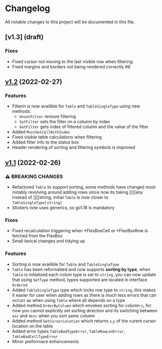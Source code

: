 # Changelog

All notable changes to this project will be documented in this file.

## [v1.3] (draft)
### Fixes
* Fixed cursor not moving to the last visible row when filtering
* Fixed margins and borders not being rendered correctly #8

## [v1.2](https://github.com/76creates/stickers/compare/v1.1...v1.2) (2022-02-27)
### Features
* Filterin is now availible for `Table` and `TableSingleType` using new methods:
    * `UnsetFilter` remove filtering
    * `SetFilter` sets the filter on a column by index
    * `GetFilter` gets index of filtered column and the value of the filter
* Added `MustGetCellWithIndex`
* Fixed visible table calculations when filtering
* Added filter info to the status box
* Header rendering of sorting and filtering symbols is improved

## [v1.1](https://github.com/76creates/stickers/compare/v1.0...v1.1) (2022-02-26)
### ⚠ BREAKING CHANGES
* Refactored `Table` to support sorting, some methods have changed most notably revolving around adding rows since now its taking [][]any instead of [][]string, initial `Table` is now closer to `TableSingleType[string]`
* Stickers now uses generics, so go1.18 is mandatory

### Fixes
* Fixed recalculation triggering when *FlexBoxCell or *FlexBoxRow is fetched from the FlexBox
* Small lexical changes and tidying up

### Features
* Sorting is now availible for `Table` and `TableSingleType`
* `Table` has been reformatted and now supports **sorting by type**, when `Table` is initialized each colum type is set to `string`, you can now update that using `SetType` method, types supported are located in interface `Ordered`
* Added `TableSingleType` type which locks row type to `string`, this makes it easier for user when adding rows as there is much less errors that can occurr as when using `Table` where all depends on a type
* Added method `OrderByColumn` which envokes sorting for column `n`, for now you cannot explicitly set sorting direction and its switching between `asc` and `desc` when you sort same column 
* Added method `GetCursorLocation` which returns `x`,`y` of the curent cursor location on the table
* Added error types `TableBadTypeError`, `TableRowLenError`, `TableBadCellTypeError`
* Minor preformace enhancements